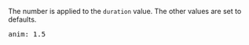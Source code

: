<p class="b30">
The number is applied to the <code>duration</code> value. The other values are set to defaults.
</p>
<pre data-ace="readonly" style="width:100%;">anim: 1.5</pre>